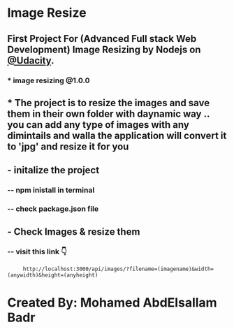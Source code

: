 # Image Resize
## First Project For (Advanced Full stack Web Development) Image Resizing by Nodejs on [@Udacity](https://udacity.com).

### * image resizing @1.0.0

## * The project is to resize the images and save them in their own folder with daynamic way .. you can add any type of images with any dimintails and walla the application will convert it to 'jpg' and resize it for you

## - initalize the project
   ### -- npm inistall in terminal
   ### -- check package.json file

## - Check Images & resize them
 ###   -- visit this link 👇
         http://localhost:3000/api/images/?filename=(imagename)&width=(anywidth)&height=(anyheight)


# Created By: Mohamed AbdElsallam Badr

